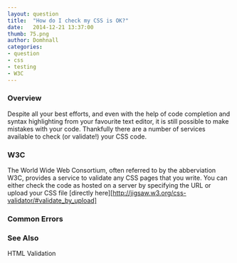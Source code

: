 ```yaml
---
layout: question
title:  "How do I check my CSS is OK?"
date:   2014-12-21 13:37:00
thumb: 75.png
author: Domhnall
categories:
- question
- css
- testing
- W3C
---
```


### Overview
Despite all your best efforts, and even with the help of code completion and syntax highlighting from your favourite text editor, it is still possible to make mistakes with your code. Thankfully there are a number of services available to check (or validate!) your CSS code.

### W3C
The World Wide Web Consortium, often referred to by the abberviation W3C, provides a service to validate any CSS pages that you write. 
You can either check the code as hosted on a server by specifying the URL or upload your CSS file [directly here][http://jigsaw.w3.org/css-validator/#validate_by_upload]

### Common Errors

### See Also
HTML Validation
